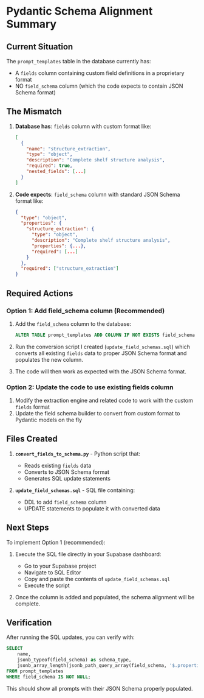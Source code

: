 # Pydantic Schema Alignment Summary

## Current Situation

The `prompt_templates` table in the database currently has:
- A `fields` column containing custom field definitions in a proprietary format
- NO `field_schema` column (which the code expects to contain JSON Schema format)

## The Mismatch

1. **Database has**: `fields` column with custom format like:
   ```json
   [
     {
       "name": "structure_extraction",
       "type": "object",
       "description": "Complete shelf structure analysis",
       "required": true,
       "nested_fields": [...]
     }
   ]
   ```

2. **Code expects**: `field_schema` column with standard JSON Schema format like:
   ```json
   {
     "type": "object",
     "properties": {
       "structure_extraction": {
         "type": "object",
         "description": "Complete shelf structure analysis",
         "properties": {...},
         "required": [...]
       }
     },
     "required": ["structure_extraction"]
   }
   ```

## Required Actions

### Option 1: Add field_schema column (Recommended)
1. Add the `field_schema` column to the database:
   ```sql
   ALTER TABLE prompt_templates ADD COLUMN IF NOT EXISTS field_schema JSONB;
   ```

2. Run the conversion script I created (`update_field_schemas.sql`) which converts all existing `fields` data to proper JSON Schema format and populates the new column.

3. The code will then work as expected with the JSON Schema format.

### Option 2: Update the code to use existing fields column
1. Modify the extraction engine and related code to work with the custom `fields` format
2. Update the field schema builder to convert from custom format to Pydantic models on the fly

## Files Created

1. **`convert_fields_to_schema.py`** - Python script that:
   - Reads existing `fields` data
   - Converts to JSON Schema format
   - Generates SQL update statements

2. **`update_field_schemas.sql`** - SQL file containing:
   - DDL to add `field_schema` column
   - UPDATE statements to populate it with converted data

## Next Steps

To implement Option 1 (recommended):
1. Execute the SQL file directly in your Supabase dashboard:
   - Go to your Supabase project
   - Navigate to SQL Editor
   - Copy and paste the contents of `update_field_schemas.sql`
   - Execute the script

2. Once the column is added and populated, the schema alignment will be complete.

## Verification

After running the SQL updates, you can verify with:
```sql
SELECT 
    name,
    jsonb_typeof(field_schema) as schema_type,
    jsonb_array_length(jsonb_path_query_array(field_schema, '$.properties.*')) as property_count
FROM prompt_templates
WHERE field_schema IS NOT NULL;
```

This should show all prompts with their JSON Schema properly populated.